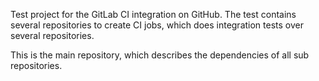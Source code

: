 Test project for the GitLab CI integration on GitHub. The test contains several repositories to create CI jobs, which does integration tests over several repositories.

This is the main repository, which describes the dependencies of all sub repositories.
